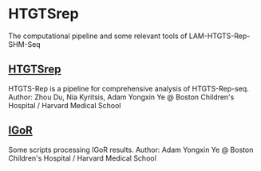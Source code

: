 # HTGTSrep
The computational pipeline and some relevant tools of LAM-HTGTS-Rep-SHM-Seq

## [HTGTSrep](https://github.com/Yyx2626/HTGTSrep/tree/master/HTGTSrep)
HTGTS-Rep is a pipeline for comprehensive analysis of HTGTS-Rep-seq.
Author: Zhou Du, Nia Kyritsis, Adam Yongxin Ye @ Boston Children's Hospital / Harvard Medical School

## [IGoR](https://github.com/Yyx2626/HTGTSrep/tree/master/IGoR)
Some scripts processing IGoR results.
Author: Adam Yongxin Ye @ Boston Children's Hospital / Harvard Medical School

